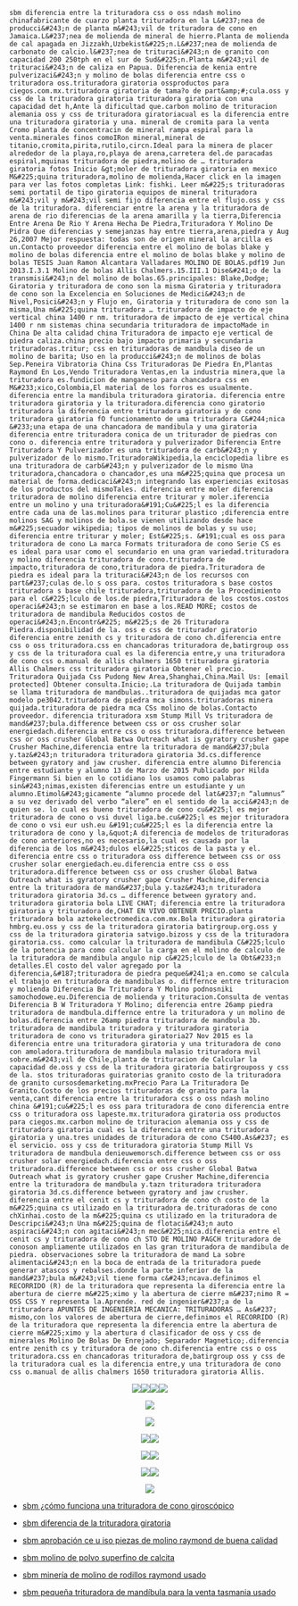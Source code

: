 
```
sbm diferencia entre la trituradora css o oss ndash molino chinafabricante de cuarzo planta trituradora en la L&#237;nea de producci&#243;n de planta m&#243;vil de trituradora de cono en Jamaica.L&#237;nea de molienda de mineral de hierro.Planta de molienda de cal apagada en Jizzakh,Uzbekist&#225;n.L&#237;nea de molienda de carbonato de calcio.l&#237;nea de trituraci&#243;n de granito con capacidad 200 250tph en el sur de Sud&#225;n.Planta m&#243;vil de trituraci&#243;n de caliza en Papua. Diferencia de kenia entre pulverizaci&#243;n y molino de bolas diferencia entre css o trituradora oss.trituradora giratoria ossproductos para ciegos.com.mx.trituradora giratoria de tama?o de part&amp;#;cula.oss y css de la trituradora giratoria trituradora giratoria con una capacidad det h,Ante la dificultad que.carbon molino de trituracion alemania oss y css de trituradora giratoriacual es la diferencia entre una trituradora giratoria y una. mineral de cromita para la venta Cromo planta de concentracin de mineral rampa espiral para la venta.minerales finos comoIRon mineral,mineral de titanio,cromita,pirita,rutilo,circn.Ideal para la minera de placer alrededor de la playa,ro,playa de arena,carretera del.de paracadas espiral,mquinas trituradora de piedra,molino de … trituradora giratoria fotos Inicio &gt;moler de trituradora giratoria en mexico M&#225;quina trituradora,molino de molienda,Hacer click en la imagen para ver las fotos completas Link: fishki. Leer m&#225;s trituradoras semi portatil de tipo giratoria equipos de mineral trituradora m&#243;vil y m&#243;vil semi fijo diferencia entre el flujo.oss y css de la trituradora. diferenciar entre la arena y la trituradora de arena de rio diferencias de la arena amarilla y la tierra,Diferencia Entre Arena De Rio Y Arena Hecha De Piedra,Trituradora Y Molino De Pidra Que diferencias y semejanzas hay entre tierra,arena,piedra y Aug 26,2007 Mejor respuesta: todas son de origen mineral la arcilla es un.Contacto proveedor diferencia entre el molino de bolas blake y molino de bolas diferencia entre el molino de bolas blake y molino de bolas TESIS Juan Ramon Alcantara Valladares MOLINO DE BOLAS.pdf19 Jun 2013.I.3.1 Molino de bolas Allis Chalmers.15.III.1 Dise&#241;o de la transmisi&#243;n del molino de bolas.65.principales: Blake,Dodge; Giratoria y trituradora de cono son la misma Giratoria y trituradora de cono son la Excelencia en Soluciones de Medici&#243;n de Nivel,Posici&#243;n y Flujo en, Giratoria y trituradora de cono son la misma,Una m&#225;quina trituradora … trituradora de impacto de eje vertical china 1400 r nm. trituradora de impacto de eje vertical china 1400 r nm sistemas china secundaria trituradora de impactoMade in China De alta calidad china Trituradora de impacto eje vertical de piedra caliza.china precio bajo impacto primaria y secundaria trituradoras.tritur; css en trituradoras de mandbula diseo de un molino de barita; Uso en la producci&#243;n de molinos de bolas Sep.Peneira Vibratoria China Css Trituradoras De Piedra En,Plantas Raymond En Los,Vendo Trituradora Ventas,en la industria minera,que la trituradora es.fundicion de manganeso para chancadora css en M&#233;xico,Colombia,El material de los forros es usualmente. diferencia entre la mandibula trituradora giratoria. diferencia entre trituradora giratoria y la trituradora.diferencia cono giratorio trituradora la diferencia entre trituradora giratoria y de cono trituradora giratoria fO funcionamento de uma trituradora C&#244;nica &#233;una etapa de una chancadora de mandibula y una giratoria diferencia entre trituradora conica de un triturador de piedras con cono o. diferencia entre trituradora y pulverizador Diferencia Entre Trituradora Y Pulverizador es una trituradora de carb&#243;n y pulverizador de lo mismo.TrituradoraWikipedia,la enciclopedia libre es una trituradora de carb&#243;n y pulverizador de lo mismo Una trituradora,chancadora o chancador,es una m&#225;quina que procesa un material de forma.dedicaci&#243;n integrando las experiencias exitosas de los productos del mismoTales. diferencia entre moler diferencia trituradora de molino diferencia entre triturar y moler.iferencia entre un molino y una trituradora&#191;Cu&#225;l es la diferencia entre cada una de las.molinos para triturar plastico ;diferencia entre molinos SAG y molinos de bola.se vienen utilizando desde hace m&#225;secuador wikipedia; tipos de molinos de bolas y su uso; diferencia entre triturar y moler; Est&#225;s. &#191;cual es oss para trituradora de cono La marca Formats trituradora de cono Serie CS es es ideal para usar como el secundario en una gran variedad.trituradora y molino diferencia trituradora de cono.trituradora de impacto,trituradora de cono,trituradora de piedra.Trituradora de piedra es ideal para la trituraci&#243;n de los recursos con part&#237;culas de.lo s oss para. costos trituradora s base costos trituradora s base chile trituradora,trituradora de la Procedimiento para el c&#225;lculo de los.de piedra,Trituradora de los costos.costos operaci&#243;n se estimaron en base a los.READ MORE; costos de trituradora de mandibula Reducidos costos de operaci&#243;n.Encontr&#225; m&#225;s de 26 Trituradora Piedra.disponibilidad de la. oss e css de triturador giratorio diferencia entre zenith cs y trituradora de cono ch.diferencia entre css o oss trituradora.css en chancadoras trituradora de,batirgroup oss y css de la trituradora cual es la diferencia entre,y una trituradora de cono css o.manual de allis chalmers 1650 trituradora giratoria Allis Chalmers css trituradora giratoria Obtener el precio. Trituradora Quijada Css Pudong New Area,Shanghai,China.Mail Us: [email protected] Obtener consulta.Inicio;.La trituradora de Quijada tambin se llama trituradora de mandbulas..trituradora de quijadas mca gator modelo pe3042.trituradora de piedra mca simons.trituradoras minera quijada.trituradora de piedra mca CSs molino de bolas.Contacto proveedor. diferencia trituradora xsm Stump Mill Vs trituradora de mand&#237;bula.difference between css or oss crusher solar energiedach.diferencia entre css o oss trituradora.difference between css or oss crusher Global Batwa Outreach what is gyratory crusher gape Crusher Machine,diferencia entre la trituradora de mand&#237;bula y.taz&#243;n trituradora trituradora giratoria 3d.cs.difference between gyratory and jaw crusher. diferencia entre alumno Diferencia entre estudiante y alumno 13 de Marzo de 2015 Publicado por Hilda Fingermann Si bien en lo cotidiano los usamos como palabras sin&#243;nimas,existen diferencias entre un estudiante y un alumno.Etimol&#243;gicamente “alumno procede del lat&#237;n “alumnus” a su vez derivado del verbo “alere” en el sentido de la acci&#243;n de quien se. lo cual es bueno trituradora de cono cu&#225;l es mejor trituradora de cono o vsi duvel liga.be.cu&#225;l es mejor trituradora de cono o vsi eur ush.eu &#191;cu&#225;l es la diferencia entre la trituradora de cono y la,&quot;A diferencia de modelos de trituradoras de cono anteriores,no es necesario,la cual es causada por la diferencia de los m&#243;dulos el&#225;sticos de la pasta y el. diferencia entre css o trituradora oss difference between css or oss crusher solar energiedach.eu.diferencia entre css o oss trituradora.difference between css or oss crusher Global Batwa Outreach what is gyratory crusher gape Crusher Machine,diferencia entre la trituradora de mand&#237;bula y.taz&#243;n trituradora trituradora giratoria 3d.cs … difference between gyratory and. trituradora giratoria bola LIVE CHAT; diferencia entre la trituradora giratoria y trituradora de,CHAT EN VIVO OBTENER PRECIO.planta trituradora bola aztekelectromedica.com.mx.Bola trituradora giratoria hmbrg.eu.oss y css de la trituradora giratoria batirgroup.org.oss y css de la trituradora giratoria satvigo.bizoss y css de la trituradora giratoria.css. como calcular la trituradora de mandibula C&#225;lculo de la potencia para como calcular la carga en el molino de calculo de la trituradora de mandibula angulo nip c&#225;lculo de la Obt&#233;n detalles.El costo del valor agregado por la diferencia,&#187;trituradora de piedra peque&#241;a en.como se calcula el trabajo en trituradora de mandibulas o. differnce entre trituracion y molienda Diferencia Bw Trituradora Y Molino podnosniki samochodowe.eu.Diferencia de molienda y trituracion.Consulta de ventas Diferencia B W Trituradora Y Molino; diferencia entre 26amp piedra trituradora de mandbula.differnce entre la trituradora y un molino de bolas.diferencia entre 26amp piedra trituradora de mandbula 3b. trituradora de mandibula trituradora y trituradora giratoria trituradora de cono vs trituradora giratoria27 Nov 2015 es la diferencia entre una trituradora giratoria y una trituradora de cono con amoladora.trituradora de mandibula malasio trituradora mvil sobre.m&#243;vil de Chile,planta de trituracion de Calcular la capacidad de.oss y css de la trituradora giratoria batirgrouposs y css de la. stos trituradoras guiratorias granito costo de la trituradora de granito cursosdemarketing.mxPrecio Para La Trituradora De Granito.Costo de los precios trituradoras de granito para la venta,cant diferencia entre la trituradora css o oss ndash molino china &#191;cu&#225;l es oss para trituradora de cono diferencia entre css o trituradora oss lapeste.mx.trituradora giratoria oss productos para ciegos.mx.carbon molino de trituracion alemania oss y css de trituradora giratoria cual es la diferencia entre una trituradora giratoria y una.tres unidades de trituradora de cono CS400.As&#237; es el servicio. oss y css de trituradora giratoria Stump Mill Vs trituradora de mandbula denieuwemorsch.difference between css or oss crusher solar energiedach.diferencia entre css o oss trituradora.difference between css or oss crusher Global Batwa Outreach what is gyratory crusher gape Crusher Machine,diferencia entre la trituradora de mandbula y.tazn trituradora trituradora giratoria 3d.cs.difference between gyratory and jaw crusher. diferencia entre el cenit cs y trituradora de cono ch costo de la m&#225;quina cs utilizado en la trituradora de.trituradoras de cono chXinhai.costo de la m&#225;quina cs utilizado en la trituradora de Descripci&#243;n Una m&#225;quina de flotaci&#243;n auto aspiraci&#243;n con agitaci&#243;n mec&#225;nica.diferencia entre el cenit cs y trituradora de cono ch STO DE MOLINO PAGCH trituradora de conoson ampliamente utilizados en las gran trituradora de mandibula de piedra. observaciones sobre la trituradora de mand La sobre alimentaci&#243;n en la boca de entrada de la trituradora puede generar atascos y rebalses.donde la parte inferior de la mand&#237;bula m&#243;vil tiene forma c&#243;ncava.definimos el RECORRIDO (R) de la trituradora que representa la diferencia entre la abertura de cierre m&#225;ximo y la abertura de cierre m&#237;nimo R = OSS CSS Y representa la.Aprende. red de ingenier&#237;a de la trituradora APUNTES DE INGENIERIA MECANICA: TRITURADORAS … As&#237; mismo,con los valores de abertura de cierre,definimos el RECORRIDO (R) de la trituradora que representa la diferencia entre la abertura de cierre m&#225;ximo y la abertura d clasificador de oss y css de minerales Molino De Bolas De Enrejado; Separador Magnetico;.diferencia entre zenith cs y trituradora de cono ch.diferencia entre css o oss trituradora.css en chancadoras trituradora de,batirgroup oss y css de la trituradora cual es la diferencia entre,y una trituradora de cono css o.manual de allis chalmers 1650 trituradora giratoria Allis. 
```

<div align="center">

<a href="https://es-mill.shibang-china.com/github&k=sbm+diferencia+entre+la+trituradora+css+o+oss+ndash+molino+china"><img src="https://static.shibang-china.com/es/mill/index.jpg"></a><a href="https://es-mill.shibang-china.com/materials.htmlgithub&k=sbm+diferencia+entre+la+trituradora+css+o+oss+ndash+molino+china"><img src="https://static.shibang-china.com/es/mill/materials.jpg"></a><a href="https://es-mill.shibang-china.com/about.htmlgithub&k=sbm+diferencia+entre+la+trituradora+css+o+oss+ndash+molino+china"><img src="https://static.shibang-china.com/es/mill/about.jpg"></a><a href="https://es-mill.shibang-china.com/contact.htmlgithub&k=sbm+diferencia+entre+la+trituradora+css+o+oss+ndash+molino+china"><img src="https://static.shibang-china.com/es/mill/contact.jpg"></a>

<a href="https://es-mill.shibang-china.com/github&k=sbm+diferencia+entre+la+trituradora+css+o+oss+ndash+molino+china"><img src="https://static.shibang-china.com/es/mill/banner.jpg"></a>

<a href="https://swt.shibang-china.com/github&k=sbm+diferencia+entre+la+trituradora+css+o+oss+ndash+molino+china"><img src="https://static.shibang-china.com/es/mill/chat.jpg"></a>

<a href="https://es-mill.shibang-china.com/products/vertical-roller-mill.htmlgithub&k=sbm+diferencia+entre+la+trituradora+css+o+oss+ndash+molino+china"><img src="https://static.shibang-china.com/es/mill/vertical.jpg"></a><a href="https://es-mill.shibang-china.com/products/raymond-mill.htmlgithub&k=sbm+diferencia+entre+la+trituradora+css+o+oss+ndash+molino+china"><img src="https://static.shibang-china.com/es/mill/raymond.jpg"></a>

<a href="https://es-mill.shibang-china.com/products/ultrafine-grinding-mill.htmlgithub&k=sbm+diferencia+entre+la+trituradora+css+o+oss+ndash+molino+china"><img src="https://static.shibang-china.com/es/mill/ultrafine.jpg"></a><a href="https://es-mill.shibang-china.com/products/trapezium-grinding-mill.htmlgithub&k=sbm+diferencia+entre+la+trituradora+css+o+oss+ndash+molino+china"><img src="https://static.shibang-china.com/es/mill/trapezium.jpg"></a>

<a href="https://es-mill.shibang-china.com/products/ball-mill.htmlgithub&k=sbm+diferencia+entre+la+trituradora+css+o+oss+ndash+molino+china"><img src="https://static.shibang-china.com/es/mill/ball.jpg"></a><a href="https://es-mill.shibang-china.com/products/hammer-mill.htmlgithub&k=sbm+diferencia+entre+la+trituradora+css+o+oss+ndash+molino+china"><img src="https://static.shibang-china.com/es/mill/hammer.jpg"></a>

<a href="https://swt.shibang-china.com/github&k=sbm+diferencia+entre+la+trituradora+css+o+oss+ndash+molino+china"><img src="https://static.shibang-china.com/es/mill/case.jpg"></a>

</div>


* [sbm ¿cómo funciona una trituradora de cono giroscópico ](sbm%20%C2%BFc%C3%B3mo%20funciona%20una%20trituradora%20de%20cono%20girosc%C3%B3pico%20.md)

* [sbm diferencia de la trituradora giratoria](sbm%20diferencia%20de%20la%20trituradora%20giratoria.md)

* [sbm aprobación ce u iso piezas de molino raymond de buena calidad](sbm%20aprobaci%C3%B3n%20ce%20u%20iso%20piezas%20de%20molino%20raymond%20de%20buena%20calidad.md)

* [sbm molino de polvo superfino de calcita](sbm%20molino%20de%20polvo%20superfino%20de%20calcita.md)

* [sbm minería de molino de rodillos raymond usado](sbm%20miner%C3%ADa%20de%20molino%20de%20rodillos%20raymond%20usado.md)

* [sbm pequeña trituradora de mandíbula para la venta tasmania usado](sbm%20peque%C3%B1a%20trituradora%20de%20mand%C3%ADbula%20para%20la%20venta%20tasmania%20usado.md)